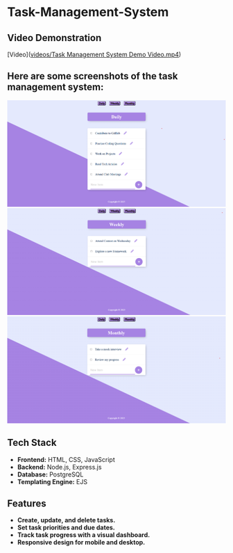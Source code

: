 # Task-Management-System

## Video Demonstration
[Video]([videos/Task Management System Demo Video.mp4](https://github.com/pratikdeoke/Task-Management-System/blob/main/videos/Task%20Management%20System%20Demo%20Video.mp4))

## Here are some screenshots of the task management system:
![Daily Tasks Image](https://github.com/pratikdeoke/Task-Management-System/blob/main/screenshots/homepage_a.png)
![Weekly Tasks Image](https://github.com/pratikdeoke/Task-Management-System/blob/main/screenshots/homepage_b.png)
![Monthly Tasks Image](https://github.com/pratikdeoke/Task-Management-System/blob/main/screenshots/homepage_c.png)

## Tech Stack
- **Frontend:** HTML, CSS, JavaScript
- **Backend:** Node.js, Express.js
- **Database:** PostgreSQL
- **Templating Engine:** EJS

## Features
- **Create, update, and delete tasks.**
- **Set task priorities and due dates.**
- **Track task progress with a visual dashboard.**
- **Responsive design for mobile and desktop.**
